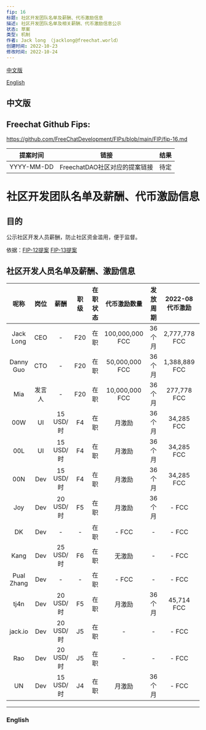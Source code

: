 ```yaml
---
fip: 16
标题: 社区开发团队名单及薪酬、代币激励信息
描述: 社区开发团队名单及相关薪酬、代币激励信息公示
状态: 草案
类型: 机制
作者: Jack long （jacklong@freechat.world）
创建时间: 2022-10-23
修改时间: 2022-10-24
---
```


[中文版](#1)

[English](#2)

<h2 id="1">中文版</h2>

## Freechat Github Fips: 

https://github.com/FreeChatDevelopment/FIPs/blob/main/FIP/fip-16.md


  | 提案时间 | 链接 | 结果 |
  |:-:|:-:|:-:|
  | YYYY-MM-DD |FreechatDAO社区对应的提案链接|待定|

# 社区开发团队名单及薪酬、代币激励信息

## 目的
公示社区开发人员薪酬，防止社区资金滥用，便于监督。

依据：[FIP-12提案](https://snapshot.org/#/freechatdao.eth/proposal/0x56a07c7f382b5a66aecc1ebaf2ebad39e493760402357f5071bb1ebb2949d71d)
[FIP-13提案](https://snapshot.org/#/freechatdao.eth/proposal/0x56a07c7f382b5a66aecc1ebaf2ebad39e493760402357f5071bb1ebb2949d71d)

## 社区开发人员名单及薪酬、激励信息
|   呢称   | 岗位 |   薪酬   | 职级 |在职状态|   代币激励数量  |发放周期|2022-08代币激励|2022-09代币激励|2022-10代币激励 |
|:-------:|:----:|:-------:|:---:|:-----:|:-------------:|:-----------:|:-----------:|:------------:|:------------:|
|Jack Long|CEO   |    -    | F20  |在职 |100,000,000 FCC  |36个月 |2,777,778 FCC|2,777,778 FCC|2,777,778 FCC|
|Danny Guo|CTO   |    -    | F20  |在职 |50,000,000 FCC   |36个月 |1,388,889 FCC|1,388,889 FCC|1,388,889 FCC|
|Mia      |发言人 |    -    | F20  |在职 |10,000,000 FCC   |36个月 |277,778 FCC  |277,778 FCC  |277,778 FCC  |
|00W      |UI    |15 USD/时 | F4  |在职 |月激励             |36个月|34,285 FCC   |34,285 FCC   | - FCC       |
|00L      |UI    |15 USD/时 | F4  |在职 |月激励             |36个月|34,285 FCC   |34,285 FCC   | - FCC       | 
|00N      |Dev   |15 USD/时 | F4  |在职 |月激励             |36个月|34,285 FCC   |34,285 FCC   | - FCC       |  
|Joy      |Dev   |20 USD/时 | F5  |在职 |月激励             |36个月|- FCC        | - FCC       | - FCC       | 
|DK       |Dev   |    -     | -   |在职 |- FCC             |-    |- FCC        | - FCC       | - FCC        | 
|Kang     |Dev   |25 USD/时 | F6   |在职 |无激励             |-    |- FCC       | - FCC       | - FCC        |
|Pual Zhang|Dev  |    -     | -   |在职 |- FCC             |-    |- FCC        | - FCC       | - FCC        | 
|tj4n     |Dev   |20 USD/时 | F5   |在职 |月激励            |36个月|45,714 FCC  |45,714 FCC    | - FCC        | 
|jack.io  |Dev   |20 USD/时 | J5   |在职 |-                |-    |- FCC        | - FCC        | - FCC        |
|Rao      |Dev   |20 USD/时 | J5   |在职 |-                |-    |- FCC        | - FCC        | - FCC        |
|UN       |Dev   |15 USD/时 | J4   |在职 |月激励            |36个月|- FCC        | - FCC        |- FCC         |

-------------------------

<h3 id="2">English</h3>